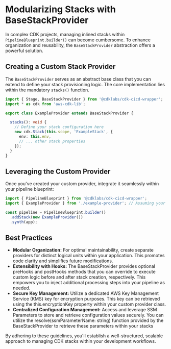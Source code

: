 # Modularizing Stacks with BaseStackProvider

In complex CDK projects, managing inlined stacks within `PipelineBlueprint.builder()` can become cumbersome. To enhance organization and reusability, the `BaseStackProvider` abstraction offers a powerful solution.

## Creating a Custom Stack Provider

The `BaseStackProvider` serves as an abstract base class that you can extend to define your stack provisioning logic. The core implementation lies within the mandatory `stacks()` function.

```typeScript
import { Stage, BaseStackProvider } from '@cdklabs/cdk-cicd-wrapper';
import * as cdk from 'aws-cdk-lib';

export class ExampleProvider extends BaseStackProvider {

  stacks(): void {
    // Define your stack configuration here
    new cdk.Stack(this.scope, 'ExampleStack', {
      env: this.env,
      // ... other stack properties
    });
  }
}
```

## Leveraging the Custom Provider

Once you've created your custom provider, integrate it seamlessly within your pipeline blueprint:

```typeScript
import { PipelineBlueprint } from '@cdklabs/cdk-cicd-wrapper';
import { ExampleProvider } from './example-provider'; // Assuming your provider is in a separate file

const pipeline = PipelineBlueprint.builder()
  .addStack(new ExampleProvider())
  .synth(app);
```

## Best Practices
- **Modular Organization:** For optimal maintainability, create separate providers for distinct logical units within your application. This promotes code clarity and simplifies future modifications.
- **Extensibility with Hooks:** The BaseStackProvider provides optional preHooks and postHooks methods that you can override to execute custom logic before and after stack creation, respectively. This empowers you to inject additional processing steps into your pipeline as needed.
- **Secure Key Management:** Utilize a dedicated AWS Key Management Service (KMS) key for encryption purposes. This key can be retrieved using the this.encryptionKey property within your custom provider class.
- **Centralized Configuration Management:** Access and leverage SSM Parameters to store and retrieve configuration values securely. You can utilize the resolve(ssmParameterName: string) function provided by the BaseStackProvider to retrieve these parameters within your stacks

By adhering to these guidelines, you'll establish a well-structured, scalable approach to managing CDK stacks within your development workflows.